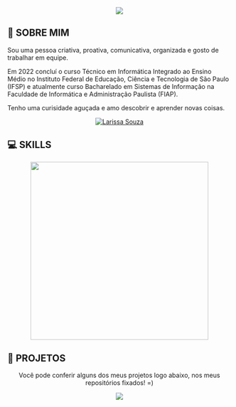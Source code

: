 



<p align="center">
 <img src= "https://cdn.discordapp.com/attachments/1020518662597246989/1166727937706442772/White_Torn_Paper_LinkedIn_Banner.jpg?ex=654b8b11&is=65391611&hm=b02a867fa8359afbfdcb24f3e1461a86fe4640a31d1f29a58eed10110baaa61c&"/>
       </p>
       
       
 <h2 align="left"> 📝 SOBRE MIM</h2>
 
 <p align = "justified">Sou uma pessoa criativa, proativa, comunicativa, organizada e gosto de trabalhar em equipe. 
 </p>
<p align = "justified">Em 2022 concluí o curso Técnico em Informática Integrado ao Ensino Médio no Instituto Federal de Educação, Ciência e Tecnologia de São Paulo (IFSP) e atualmente curso Bacharelado em Sistemas de Informação na Faculdade de Informática e Administração Paulista (FIAP).
</p>
<p align = "justified">Tenho uma curisidade aguçada e amo descobrir e aprender novas coisas.</p>
      
<div align="center"> 
  <a href="https://www.linkedin.com/in/amandaedantasds/" target="_blank"><img src="https://img.shields.io/badge/-LinkedIn-%230077B5?style=for-the-badge&logo=linkedin&logoColor=white" alt =" Larissa Souza " target="_blank">
  </a> 
<h2 align="left" > 💻 SKILLS </h2>

<p align= "center"> 
<img src= "https://media.discordapp.net/attachments/1020518662597246989/1166771093101629530/skills.png?ex=654bb342&is=65393e42&hm=486e1a46eecbac870bd9d7be05ca0418483c5687191e2a5dc0ba078d28ad576d&=" width="400"/>
       </p>
       


<h2 align="left" > 📑 PROJETOS</h2>

<p align = "justified">Você pode conferir alguns dos meus projetos logo abaixo, nos meus repositórios fixados! =) </p>

<p align = "center">
    <a href="https://github.com/amandadantasds">
        <img src="https://github-readme-stats.anuraghazra1.vercel.app/api/top-langs/?username=amandadantasds&theme=radical" align="center"/>
    </a>
</p>


